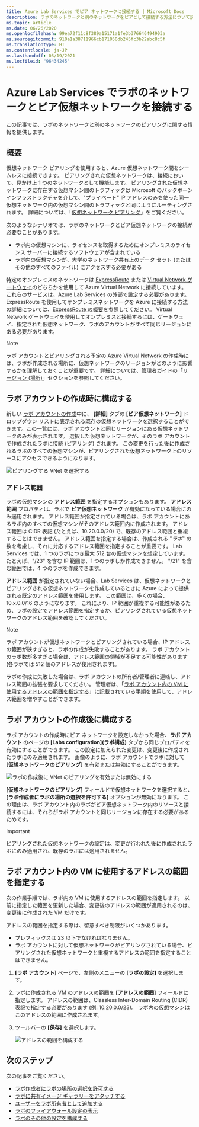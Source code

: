 ```yaml
---
title: Azure Lab Services でピア ネットワークに接続する | Microsoft Docs
description: ラボのネットワークと別のネットワークをピアとして接続する方法について説明します。 たとえば、オンプレミスの組織/大学のネットワークと Azure のラボの仮想ネットワークを接続します。
ms.topic: article
ms.date: 06/26/2020
ms.openlocfilehash: 99ea72f11c8f389a15171a1fe3b376646494903a
ms.sourcegitcommit: 910a1a38711966cb171050db245fc3b22abc8c5f
ms.translationtype: HT
ms.contentlocale: ja-JP
ms.lasthandoff: 03/19/2021
ms.locfileid: "96434245"
---
```

# <a name="connect-your-labs-network-with-a-peer-virtual-network-in-azure-lab-services"></a>Azure Lab Services でラボのネットワークとピア仮想ネットワークを接続する

この記事では、ラボのネットワークと別のネットワークのピアリングに関する情報を提供します。

## <a name="overview"></a>概要

仮想ネットワーク ピアリングを使用すると、Azure 仮想ネットワーク間をシームレスに接続できます。 ピアリングされた仮想ネットワークは、接続において、見かけ上 1 つのネットワークとして機能します。 ピアリングされた仮想ネットワークに存在する仮想マシン間のトラフィックは Microsoft のバックボーン インフラストラクチャを介して、"プライベート" IP アドレスのみを使った同一仮想ネットワーク内の仮想マシン間のトラフィックと同じようにルーティングされます。 詳細については、「[仮想ネットワーク ピアリング](../virtual-network/virtual-network-peering-overview.md)」をご覧ください。

次のようなシナリオでは、ラボのネットワークとピア仮想ネットワークの接続が必要なことがあります。

- ラボ内の仮想マシンに、ライセンスを取得するためにオンプレミスのライセンス サーバーに接続するソフトウェアが含まれている
- ラボ内の仮想マシンが、大学のネットワーク共有上のデータ セット (またはその他のすべてのファイル) にアクセスする必要がある

特定のオンプレミスのネットワークは [ExpressRoute](../expressroute/expressroute-introduction.md) または [Virtual Network ゲートウェイ](../vpn-gateway/vpn-gateway-about-vpngateways.md)のどちらかを使用して Azure Virtual Network に接続しています。 これらのサービスは、Azure Lab Services の外部で設定する必要があります。 ExpressRoute を使用してオンプレミスネットワークを Azure に接続する方法の詳細については、[ExpressRoute の概要](../expressroute/expressroute-introduction.md)を参照してください。 Virtual Network ゲートウェイを使用してオンプレミスと接続するには、ゲートウェイ、指定された仮想ネットワーク、ラボのアカウントがすべて同じリージョンにある必要があります。

> [!NOTE]
> ラボ アカウントとピアリングされる予定の Azure Virtual Network の作成時には、ラボが作成される場所に、仮想ネットワークのリージョンがどのように影響するかを理解しておくことが重要です。  詳細については、管理者ガイドの「[リージョン (場所)](./administrator-guide.md#regionslocations)」セクションを参照してください。

## <a name="configure-at-the-time-of-lab-account-creation"></a>ラボ アカウントの作成時に構成する

新しい [ラボ アカウントの作成](tutorial-setup-lab-account.md)中に、 **[詳細]** タブの **[ピア仮想ネットワーク]** ドロップダウン リストに表示される既存の仮想ネットワークを選択することができます。この一覧には、ラボ アカウントと同じリージョンにある仮想ネットワークのみが表示されます。 選択した仮想ネットワークが、そのラボ アカウントで作成されたラボに接続 (ピアリング) されます。  この変更を行った後に作成されるラボのすべての仮想マシンが、ピアリングされた仮想ネットワーク上のリソースにアクセスできるようになります。

![ピアリングする VNet を選択する](./media/how-to-connect-peer-virtual-network/select-vnet-to-peer.png)

### <a name="address-range"></a>アドレス範囲

ラボの仮想マシンの **アドレス範囲** を指定するオプションもあります。  **アドレス範囲** プロパティは、ラボで **ピア仮想ネットワーク** が有効になっている場合にのみ適用されます。 アドレス範囲が指定されている場合は、ラボ アカウントにあるラボ内のすべての仮想マシンがそのアドレス範囲内に作成されます。 アドレス範囲は CIDR 表記 (たとえば、10.20.0.0/20) で、既存のアドレス範囲と重複することはできません。  アドレス範囲を指定する場合は、作成される "*ラボ*" の数を考慮し、それに対応するアドレス範囲を指定することが重要です。 Lab Services では、1 つのラボにつき最大 512 台の仮想マシンを想定しています。  たとえば、"/23" を含む IP 範囲は、1 つのラボしか作成できません。  "/21" を含む範囲では、4 つのラボを作成できます。

**アドレス範囲** が指定されていない場合、Lab Services は、仮想ネットワークとピアリングされる仮想ネットワークを作成しているときに Azure によって提供される既定のアドレス範囲を使用します。  この範囲は、多くの場合、10.x.0.0/16 のようになります。  これにより、IP 範囲が重複する可能性があるため、ラボの設定でアドレス範囲を指定するか、ピアリングされている仮想ネットワークのアドレス範囲を確認してください。

> [!NOTE]
> ラボ アカウントが仮想ネットワークとピアリングされている場合、IP アドレスの範囲が狭すぎると、ラボの作成が失敗することがあります。 ラボ アカウントのラボ数が多すぎる場合は、アドレス範囲の領域が不足する可能性があります (各ラボでは 512 個のアドレスが使用されます)。 
> 
> ラボの作成に失敗した場合は、ラボ アカウントの所有者/管理者に連絡し、アドレス範囲の拡張を要求してください。 管理者は、「[ラボ アカウント内の VM に使用するアドレスの範囲を指定する](#specify-an-address-range-for-vms-in-the-lab-account)」に記載されている手順を使用して、アドレス範囲を増やすことができます。 

## <a name="configure-after-the-lab-account-is-created"></a>ラボ アカウントの作成後に構成する

ラボ アカウントの作成時にピア ネットワークを設定しなかった場合、**ラボ アカウント** のページの **[Labs configuration]\(ラボ構成\)** タブから同じプロパティを有効にすることができます。 この設定に加えられた変更は、変更後に作成されたラボにのみ適用されます。 画像のように、ラボ アカウントでラボに対して **[仮想ネットワークのピアリング]** を有効または無効にすることができます。

![ラボの作成後に VNet のピアリングを有効または無効にする](./media/how-to-connect-peer-virtual-network/select-vnet-to-peer-existing-lab.png)

**[仮想ネットワークのピアリング]** フィールドで仮想ネットワークを選択すると、 **[ラボ作成者にラボの場所の選択を許可する]** オプションが無効になります。 この理由は、ラボ アカウント内のラボがピア仮想ネットワーク内のリソースと接続するには、それらがラボ アカウントと同じリージョンに存在する必要があるためです。

> [!IMPORTANT]
> ピアリングされた仮想ネットワークの設定は、変更が行われた後に作成されたラボにのみ適用され、既存のラボには適用されません。


## <a name="specify-an-address-range-for-vms-in-the-lab-account"></a>ラボ アカウント内の VM に使用するアドレスの範囲を指定する
次の作業手順では、ラボ内の VM に使用するアドレスの範囲を指定します。 以前に指定した範囲を更新した場合、変更後のアドレスの範囲が適用されるのは、変更後に作成された VM だけです。 

アドレスの範囲を指定する際は、留意すべき制限がいくつかあります。 

- プレフィックスは 23 以下でなければなりません。 
- ラボ アカウントに対して仮想ネットワークがピアリングされている場合、ピアリングされた仮想ネットワークと重複するアドレスの範囲を指定することはできません。

1. **[ラボ アカウント]** ページで、左側のメニューの **[ラボの設定]** を選択します。
2. ラボに作成される VM のアドレスの範囲を **[アドレスの範囲]** フィールドに指定します。 アドレスの範囲は、Classless Inter-Domain Routing (CIDR) 表記で指定する必要があります (例: 10.20.0.0/23)。 ラボ内の仮想マシンはこのアドレスの範囲に作成されます。
3. ツールバーの **[保存]** を選択します。 

    ![アドレスの範囲を構成する](./media/how-to-manage-lab-accounts/labs-configuration-page-address-range.png)

## <a name="next-steps"></a>次のステップ

次の記事をご覧ください。

- [ラボ作成者にラボの場所の選択を許可する](allow-lab-creator-pick-lab-location.md)
- [ラボに共有イメージ ギャラリーをアタッチする](how-to-attach-detach-shared-image-gallery.md)
- [ユーザーをラボ所有者として追加する](how-to-add-user-lab-owner.md)
- [ラボのファイアウォール設定の表示](how-to-configure-firewall-settings.md)
- [ラボのその他の設定を構成する](how-to-configure-lab-accounts.md)